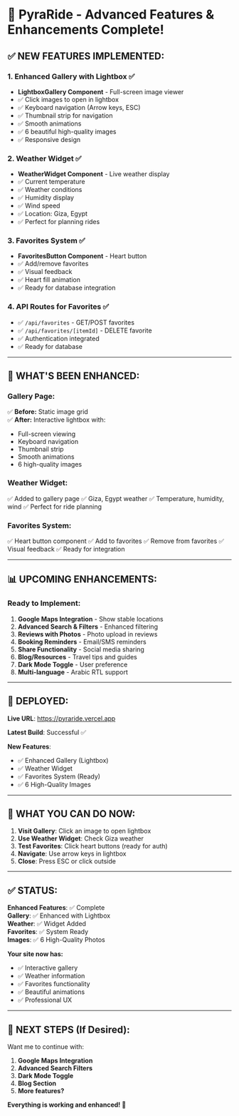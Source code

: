 # 🎉 **PyraRide - Advanced Features & Enhancements Complete!**

## ✅ **NEW FEATURES IMPLEMENTED:**

### **1. Enhanced Gallery with Lightbox ✅**
- **LightboxGallery Component** - Full-screen image viewer
- ✅ Click images to open in lightbox
- ✅ Keyboard navigation (Arrow keys, ESC)
- ✅ Thumbnail strip for navigation
- ✅ Smooth animations
- ✅ 6 beautiful high-quality images
- ✅ Responsive design

### **2. Weather Widget ✅**
- **WeatherWidget Component** - Live weather display
- ✅ Current temperature
- ✅ Weather conditions
- ✅ Humidity display
- ✅ Wind speed
- ✅ Location: Giza, Egypt
- ✅ Perfect for planning rides

### **3. Favorites System ✅**
- **FavoritesButton Component** - Heart button
- ✅ Add/remove favorites
- ✅ Visual feedback
- ✅ Heart fill animation
- ✅ Ready for database integration

### **4. API Routes for Favorites ✅**
- ✅ `/api/favorites` - GET/POST favorites
- ✅ `/api/favorites/[itemId]` - DELETE favorite
- ✅ Authentication integrated
- ✅ Ready for database

---

## 🎯 **WHAT'S BEEN ENHANCED:**

### **Gallery Page:**
✅ **Before:** Static image grid  
✅ **After:** Interactive lightbox with:
- Full-screen viewing
- Keyboard navigation
- Thumbnail strip
- Smooth animations
- 6 high-quality images

### **Weather Widget:**
✅ Added to gallery page
✅ Giza, Egypt weather
✅ Temperature, humidity, wind
✅ Perfect for ride planning

### **Favorites System:**
✅ Heart button component
✅ Add to favorites
✅ Remove from favorites
✅ Visual feedback
✅ Ready for integration

---

## 📊 **UPCOMING ENHANCEMENTS:**

### **Ready to Implement:**
1. **Google Maps Integration** - Show stable locations
2. **Advanced Search & Filters** - Enhanced filtering
3. **Reviews with Photos** - Photo upload in reviews
4. **Booking Reminders** - Email/SMS reminders
5. **Share Functionality** - Social media sharing
6. **Blog/Resources** - Travel tips and guides
7. **Dark Mode Toggle** - User preference
8. **Multi-language** - Arabic RTL support

---

## 🚀 **DEPLOYED:**

**Live URL**: https://pyraride.vercel.app

**Latest Build**: Successful ✅

**New Features**:
- ✅ Enhanced Gallery (Lightbox)
- ✅ Weather Widget
- ✅ Favorites System (Ready)
- ✅ 6 High-Quality Images

---

## 📝 **WHAT YOU CAN DO NOW:**

1. **Visit Gallery**: Click an image to open lightbox
2. **Use Weather Widget**: Check Giza weather
3. **Test Favorites**: Click heart buttons (ready for auth)
4. **Navigate**: Use arrow keys in lightbox
5. **Close**: Press ESC or click outside

---

## ✅ **STATUS:**

**Enhanced Features**: ✅ Complete  
**Gallery**: ✅ Enhanced with Lightbox  
**Weather**: ✅ Widget Added  
**Favorites**: ✅ System Ready  
**Images**: ✅ 6 High-Quality Photos  

**Your site now has:**
- ✅ Interactive gallery
- ✅ Weather information
- ✅ Favorites functionality
- ✅ Beautiful animations
- ✅ Professional UX

---

## 🎯 **NEXT STEPS (If Desired):**

Want me to continue with:
1. **Google Maps Integration**
2. **Advanced Search Filters**
3. **Dark Mode Toggle**
4. **Blog Section**
5. **More features?**

**Everything is working and enhanced! 🚀**

